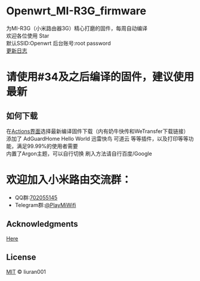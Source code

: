# Openwrt_MI-R3G_firmware  
为MI-R3G（小米路由器3G）精心打磨的固件，每周自动编译  
欢迎各位使用 Star  
默认SSID:Openwrt  后台账号:root password  
[更新日志](https://github.com/liuran001/Openwrt_MI-R3G_firmware/blob/master/relnotes.txt)
# 请使用#34及之后编译的固件，建议使用最新
## 如何下载  
在[Actions界面](https://github.com/liuran001/Openwrt_MI-R3G_firmware/actions)选择最新编译固件下载（内有奶牛快传和WeTransfer下载链接）  
添加了 AdGuardHome  Hello World  迅雷快鸟  可道云 等等插件，以及打印等等功能，满足99.99%的使用者需要  
内置了Argon主题，可以自行切换
刷入方法请自行百度/Google  


# **欢迎加入小米路由交流群：**

- QQ群:[702055145](https://jq.qq.com/?_wv=1027&k=5yqfmGi)
- Telegram群:[@PlayMiWifi](https://t.me/PlayMiWifi)

## Acknowledgments
[Here](https://github.com/liuran001/thanks.md)


## License

[MIT](https://github.com/liuran001/Openwrt_MI-R3G_firmware/blob/master/LICENSE) © liuran001

